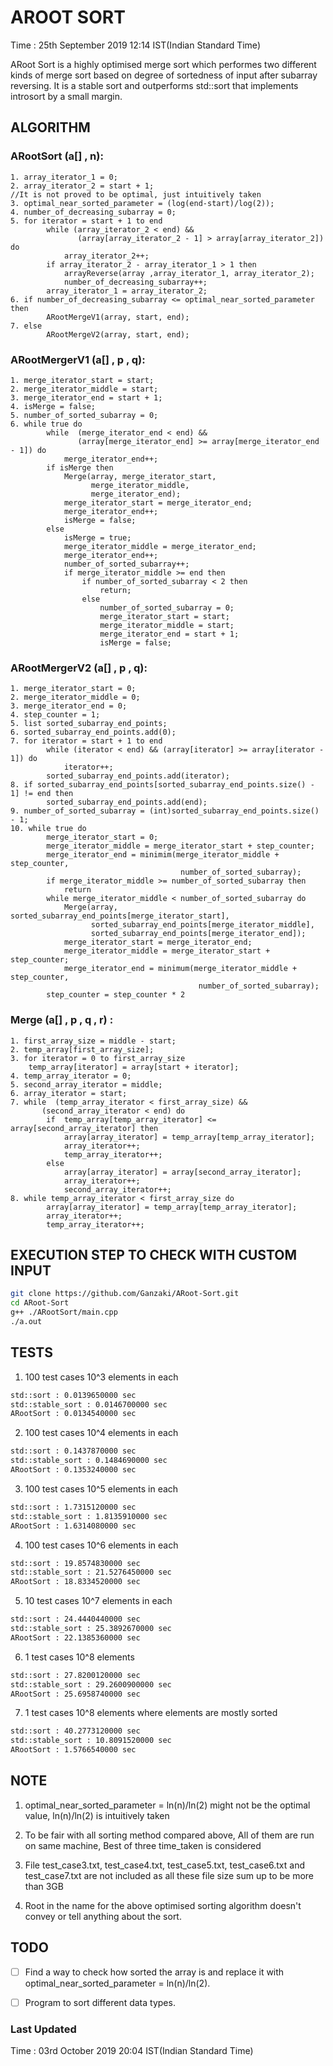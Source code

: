 # AROOT SORT

Time : 25th September 2019 12:14 IST(Indian Standard Time)


ARoot Sort is a highly optimised merge sort which performes two different kinds of merge sort based on degree of sortedness of input after subarray reversing.
It is a stable sort and outperforms std::sort that implements introsort by a small margin.




## ALGORITHM


### ARootSort (a[] , n):


    1. array_iterator_1 = 0;
    2. array_iterator_2 = start + 1;
    //It is not proved to be optimal, just intuitively taken
    3. optimal_near_sorted_parameter = (log(end-start)/log(2));
    4. number_of_decreasing_subarray = 0;
    5. for iterator = start + 1 to end  
            while (array_iterator_2 < end) && 
                   (array[array_iterator_2 - 1] > array[array_iterator_2]) do
                array_iterator_2++;
            if array_iterator_2 - array_iterator_1 > 1 then
                arrayReverse(array ,array_iterator_1, array_iterator_2);
                number_of_decreasing_subarray++;
            array_iterator_1 = array_iterator_2;
    6. if number_of_decreasing_subarray <= optimal_near_sorted_parameter then
            ARootMergeV1(array, start, end);
    7. else
            ARootMergeV2(array, start, end);



### ARootMergerV1 (a[] , p , q):


    1. merge_iterator_start = start;
    2. merge_iterator_middle = start;
    3. merge_iterator_end = start + 1;
    4. isMerge = false;
    5. number_of_sorted_subarray = 0;
    6. while true do
            while  (merge_iterator_end < end) && 
                   (array[merge_iterator_end] >= array[merge_iterator_end - 1]) do
                merge_iterator_end++;
            if isMerge then
                Merge(array, merge_iterator_start, 
                      merge_iterator_middle, 
                      merge_iterator_end);
                merge_iterator_start = merge_iterator_end;
                merge_iterator_end++;
                isMerge = false;
            else
                isMerge = true;
                merge_iterator_middle = merge_iterator_end;
                merge_iterator_end++;
                number_of_sorted_subarray++;
                if merge_iterator_middle >= end then
                    if number_of_sorted_subarray < 2 then 
                        return;
                    else 
                        number_of_sorted_subarray = 0;
                        merge_iterator_start = start;
                        merge_iterator_middle = start;
                        merge_iterator_end = start + 1;
                        isMerge = false;




### ARootMergerV2 (a[] , p , q):


    1. merge_iterator_start = 0;
    2. merge_iterator_middle = 0;
    3. merge_iterator_end = 0;
    4. step_counter = 1;
    5. list sorted_subarray_end_points;
    6. sorted_subarray_end_points.add(0);
    7. for iterator = start + 1 to end
            while (iterator < end) && (array[iterator] >= array[iterator - 1]) do
                iterator++;
            sorted_subarray_end_points.add(iterator);
    8. if sorted_subarray_end_points[sorted_subarray_end_points.size() - 1] != end then
            sorted_subarray_end_points.add(end);
    9. number_of_sorted_subarray = (int)sorted_subarray_end_points.size() - 1;
    10. while true do
            merge_iterator_start = 0;
            merge_iterator_middle = merge_iterator_start + step_counter;
            merge_iterator_end = minimim(merge_iterator_middle + step_counter, 
                                          number_of_sorted_subarray);
            if merge_iterator_middle >= number_of_sorted_subarray then
                return
            while merge_iterator_middle < number_of_sorted_subarray do
                Merge(array, sorted_subarray_end_points[merge_iterator_start], 
                      sorted_subarray_end_points[merge_iterator_middle], 
                      sorted_subarray_end_points[merge_iterator_end]);
                merge_iterator_start = merge_iterator_end;
                merge_iterator_middle = merge_iterator_start + step_counter;
                merge_iterator_end = minimum(merge_iterator_middle + step_counter, 
                                              number_of_sorted_subarray);
            step_counter = step_counter * 2


### Merge (a[] , p , q , r) :


    1. first_array_size = middle - start;
    2. temp_array[first_array_size];
    3. for iterator = 0 to first_array_size
        temp_array[iterator] = array[start + iterator];
    4. temp_array_iterator = 0;
    5. second_array_iterator = middle;
    6. array_iterator = start;
    7. while  (temp_array_iterator < first_array_size) && 
           (second_array_iterator < end) do
            if  temp_array[temp_array_iterator] <= array[second_array_iterator] then
                array[array_iterator] = temp_array[temp_array_iterator];
                array_iterator++;
                temp_array_iterator++;
            else
                array[array_iterator] = array[second_array_iterator];
                array_iterator++;
                second_array_iterator++;
    8. while temp_array_iterator < first_array_size do
            array[array_iterator] = temp_array[temp_array_iterator];
            array_iterator++;
            temp_array_iterator++;





## EXECUTION STEP TO CHECK WITH CUSTOM INPUT


```bash
git clone https://github.com/Ganzaki/ARoot-Sort.git
cd ARoot-Sort
g++ ./ARootSort/main.cpp
./a.out
```



## TESTS

1. 100 test cases 10^3 elements in each

```bash
std::sort : 0.0139650000 sec
std::stable_sort : 0.0146700000 sec
ARootSort : 0.0134540000 sec
```


2. 100 test cases 10^4 elements in each

```bash
std::sort : 0.1437870000 sec
std::stable_sort : 0.1484690000 sec
ARootSort : 0.1353240000 sec
```


3. 100 test cases 10^5 elements in each

```bash
std::sort : 1.7315120000 sec
std::stable_sort : 1.8135910000 sec
ARootSort : 1.6314080000 sec
```



4. 100 test cases 10^6 elements in each

```bash
std::sort : 19.8574830000 sec
std::stable_sort : 21.5276450000 sec
ARootSort : 18.8334520000 sec
```



5. 10 test cases 10^7 elements in each

```bash
std::sort : 24.4440440000 sec
std::stable_sort : 25.3892670000 sec
ARootSort : 22.1385360000 sec
```



6. 1 test cases 10^8 elements

```bash
std::sort : 27.8200120000 sec
std::stable_sort : 29.2600900000 sec
ARootSort : 25.6958740000 sec
```



7. 1 test cases 10^8 elements where elements are mostly sorted

```bash
std::sort : 40.2773120000 sec
std::stable_sort : 10.8091520000 sec
ARootSort : 1.5766540000 sec
```





## NOTE 
1. optimal_near_sorted_parameter = ln(n)/ln(2) might not be the optimal value, ln(n)/ln(2) is intuitively taken

2. To be fair with all sorting method compared above,
        All of them are run on same machine, 
        Best of three time_taken is considered
        

3. File test_case3.txt, test_case4.txt, test_case5.txt, test_case6.txt and test_case7.txt are not included as all these file size sum up to be more than 3GB

4. Root in the name for the above optimised sorting algorithm doesn't convey or tell anything about the sort.




## TODO

- [ ] Find a way to check how sorted the array is and replace it with optimal_near_sorted_parameter = ln(n)/ln(2).
- [ ] Program to sort different data types.




### Last Updated

Time : 03rd October 2019 20:04 IST(Indian Standard Time)

